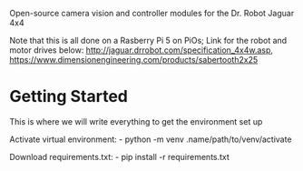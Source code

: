 Open-source camera vision and controller modules for the Dr. Robot Jaguar 4x4


Note that this is all done on a Rasberry Pi 5 on PiOs;
Link for the robot and motor drives below:
http://jaguar.drrobot.com/specification_4x4w.asp,
 https://www.dimensionengineering.com/products/sabertooth2x25

 # Getting Started

 This is where we will write everything to get the environment set up 


Activate virtual environment:
    - python -m venv .name/path/to/venv/activate

Download requirements.txt:
    - pip install -r requirements.txt

